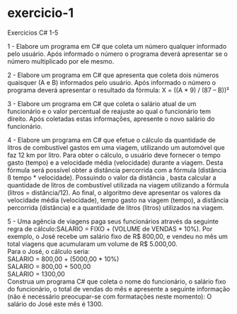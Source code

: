 # exercicio-1
Exercicios C# 1-5

1 - Elabore um programa em C# que coleta um número qualquer informado pelo usuário. Após informado o número o programa deverá apresentar se o número multiplicado por ele mesmo.

2 - Elabore um programa em C# que apresenta que coleta dois números quaisquer (A e B) informados pelo usuário. Após informado o número o programa deverá apresentar o resultado da fórmula: X = ((A * 9) / (87 – B))²

3 - Elabore um programa em C# que coleta o salário atual de um funcionário e o valor percentual de reajuste ao qual o funcionário tem direito. Após coletadas estas informações, apresente o novo salário do funcionário.

4 - Elabore um programa em C# que efetue o cálculo da quantidade de litros de combustível gastos em uma viagem, utilizando um automóvel que faz 12 km por litro. Para obter o cálculo, o usuário deve fornecer o tempo gasto (tempo) e a velocidade média (velocidade) durante a viagem. Desta fórmula será possível obter a distância percorrida com a fórmula (distância ß tempo * velocidade). Possuindo o valor da distância , basta calcular a quantidade de litros de combustível utilizada na viagem utilizando a fórmula (litros = distância/12). Ao final, o algoritmo deve apresentar os valores da velocidade média (velocidade), tempo gasto na viagem (tempo), a distância percorrida (distância) e a quantidade de litros (litros) utilizados na viagem.

5 - Uma agência de viagens paga seus funcionários através da seguinte regra de cálculo:SALARIO = FIXO + (VOLUME de VENDAS * 10%). 
Por exemplo, o José recebe um salário fixo de R$ 800,00, e vendeu no mês um total viagens que acumularam um volume de R$ 5.000,00.
<br>
            Para o José, o cálculo seria:<br>
            SALARIO = 800,00 + (5000,00 * 10%)<br>
            SALARIO = 800,00 + 500,00<br>
            SALARIO = 1300,00<br>
Construa um programa C# que coleta o nome do funcionário, o salário fixo do funcionário, o total de vendas do mês e apresente a seguinte informação (não é necessário preocupar-se com formatações neste momento): O salário do José este mês é 1300.
